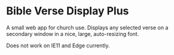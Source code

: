 # Bible Verse Display Plus

A small web app for church use.
Displays any selected verse on a secondary window in a nice, large, auto-resizing font.

Does not work on IE11 and Edge currently.
